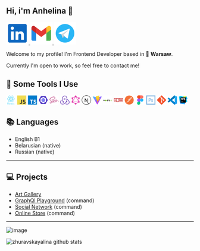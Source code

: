 ## Hi, i'm Anhelina 👋
<p>
<a href="https://www.linkedin.com/in/anhelinazhuravskaya/">
    <img src="images/linkedin.svg"/>
</a>
<a href="mailto:zhurauskaya.anhelina@gmail.com">
    <img src="images/gmail.svg"/>
</a>
<a href="https://t.me/anhelinaZh">
    <img src="images/telegram.svg"/>
</a>
</p>


Welcome to my profile! I'm Frontend Developer based in 🌁 **Warsaw**. 

Currently I'm open to work, so feel free to contact me!

[//]: # (Check out my [resume]&#40;&#41;.)

<h2>🚀 Some Tools I Use</h2>

<p>
<img src="https://raw.githubusercontent.com/devicons/devicon/master/icons/react/react-original-wordmark.svg" alt="react" width="25" height="25" />
<img src="https://raw.githubusercontent.com/devicons/devicon/master/icons/javascript/javascript-original.svg" alt="javascript" width="25" height="25" />
<img src="https://raw.githubusercontent.com/devicons/devicon/master/icons/typescript/typescript-original.svg" alt="typescript" width="25" height="25" />
<img src="https://raw.githubusercontent.com/devicons/devicon/master/icons/eslint/eslint-original.svg" alt="eslint" width="25" height="25" />
<img src="https://raw.githubusercontent.com/devicons/devicon/master/icons/sass/sass-original.svg" alt="sass"  width="25" height="25"/>
<img src="https://raw.githubusercontent.com/devicons/devicon/master/icons/redux/redux-original.svg" alt="redux"  width="25" height="25"/>
<img src="https://raw.githubusercontent.com/devicons/devicon/master/icons/graphql/graphql-plain.svg" alt="graphql"  width="25" height="25"/>
<img src="https://raw.githubusercontent.com/devicons/devicon/master/icons/nextjs/nextjs-line.svg" alt="nextjs"  width="25" height="25"/>
<img src="https://raw.githubusercontent.com/devicons/devicon/develop/icons/vitejs/vitejs-original.svg" width="25" height="25" alt="vite"/>
<img src="https://raw.githubusercontent.com/devicons/devicon/master/icons/nodejs/nodejs-original-wordmark.svg" alt="nodejs" width="25" height="25" />
<img src="https://raw.githubusercontent.com/devicons/devicon/master/icons/npm/npm-original-wordmark.svg" alt="npm"  width="25" height="25"/>
<img src="https://raw.githubusercontent.com/Snailedlt/devicon/16490be7b3ce5e8d30b2ce9f6983d3aaea426241/icons/postman/postman-original.svg" width="25" height="25" alt="postman"/>
<img src="https://raw.githubusercontent.com/devicons/devicon/master/icons/figma/figma-original.svg" alt="figma"  width="25" height="25"/>
<img src="https://raw.githubusercontent.com/devicons/devicon/master/icons/photoshop/photoshop-line.svg" alt="photoshop"  width="25" height="25"/>
<img src="https://raw.githubusercontent.com/devicons/devicon/master/icons/git/git-original.svg" width="25" height="25" alt="git"/>
<img src="https://raw.githubusercontent.com/devicons/devicon/master/icons/vscode/vscode-original.svg" alt="vscode"  width="25" height="25"/>
<img src="https://raw.githubusercontent.com/devicons/devicon/master/icons/webstorm/webstorm-original.svg" alt="webstorm"  width="25" height="25"/>
</p>


<h2>📚 Languages</h2>

* English B1
* Belarusian (native)
* Russian (native)
<hr>

<h2>💻 Projects</h2>

* [Art Gallery](https://github.com/zhuravskayalina/art_gallery) 
* [GraphQl Playground](https://github.com/zhuravskayalina/graphiql-app) (command)
* [Social Network](https://github.com/zhuravskayalina/rss-social-network) (command)
* [Online Store](https://github.com/zhuravskayalina/online-store) (command)

<hr>

![image](https://www.codewars.com/users/zhurauskayalina/badges/large)

<img src="https://github-readme-stats.vercel.app/api?username=zhuravskayalina&show_icons=true&count_private=true" alt="zhuravskayalina github stats" />



